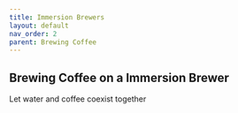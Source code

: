 ```yaml
---
title: Immersion Brewers
layout: default
nav_order: 2
parent: Brewing Coffee
---
```


## Brewing Coffee on a Immersion Brewer
Let water and coffee coexist together
